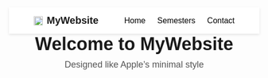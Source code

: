 
<html lang="en">
<head>
  <meta charset="UTF-8">
  <meta name="viewport" content="width=device-width, initial-scale=1.0">
  <title>MyWebsite</title>
  <style>
    body {
      margin: 0;
      font-family: Arial, sans-serif;
    }
    nav {
      display: flex;
      justify-content: space-between;
      align-items: center;
      padding: 15px 50px;
      background-color: #fff;
      box-shadow: 0 2px 5px rgba(0,0,0,0.1);
    }
    nav .logo {
      display: flex;
      align-items: center;
      gap: 8px;
      font-weight: bold;
      font-size: 20px;
    }
    nav img {
      height: 18px;
      width: auto;
    }
    nav a {
      margin-left: 20px;
      text-decoration: none;
      color: black;
      font-size: 16px;
    }
    nav a:hover {
      color: gray;
    }

    /* Full width header like semesters page */
    header {
      background: #f5f5f7;
      padding: 40px 80px; /* wider padding */
    }
    header h1 {
      font-size: 36px;
      margin: 0 0 10px 0;
    }
    header p {
      font-size: 18px;
      margin: 0;
      color: #555;
    }
  </style>
</head>
<body>

  <nav>
    <div class="logo">
      <img src="https://upload.wikimedia.org/wikipedia/commons/f/fa/Apple_logo_black.svg" alt="Apple Logo">
      MyWebsite
    </div>
    <div>
      <a href="index.html">Home</a>
      <a href="semesters.html">Semesters</a>
      <a href="#">Contact</a>
    </div>
  </nav>

  <header>
    <h1>Welcome to MyWebsite</h1>
    <p>Designed like Apple’s minimal style</p>
  </header>

</body>
</html>
